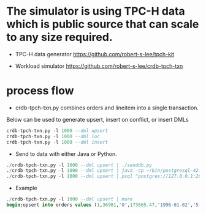 # The simulator is using TPC-H data which is public source that can scale to any size required.

- TPC-H data generator https://github.com/robert-s-lee/tpch-kit

- Workload simulator https://github.com/robert-s-lee/crdb-tpch-txn

# process flow

- crdb-tpch-txn.py combines orders and lineitem into a single transaction.  

Below can be used to generate upsert, insert on conflict, or insert DMLs

```sql
crdb-tpch-txn.py -l 1000 --dml upsert 
crdb-tpch-txn.py -l 1000 --dml ioc 
crdb-tpch-txn.py -l 1000 --dml insert
```
 
- Send to data with either Java or Python.  

```sql
./crdb-tpch-txn.py -l 1000 --dml upsert | ./senddb.py
./crdb-tpch-txn.py -l 1000 --dml upsert | java -cp ~/bin/postgresql-42.0.0.jar:./ senddb
./crdb-tpch-txn.py -l 1000 --dml upsert | psql "postgres://127.0.0.1:26257/tpch?sslmode=disable&user=root"

```

- Example

```sql
./crdb-tpch-txn.py -l 1000 --dml upsert | more
begin;upsert into orders values (1,36901,'O',173665.47,'1996-01-02','5-LOW','Clerk#000000951',0,'nstructions sleep furiously among ');upsert into lineitem values (1,155190,7706,1,17,21168.23,0.04,0.02,'N','O','1996-03-13','1996-02-12','1996-03-22','DELIVER IN PERSON','TRUCK','egular courts above the'),(1,67310,7311,2,36,45983.16,0.09,0.06,'N','O','1996-04-12','1996-02-28','1996-04-20','TAKE BACK RETURN','MAIL','ly final dependencies: slyly bold '),(1,63700,3701,3,8,13309.60,0.10,0.02,'N','O','1996-01-29','1996-03-05','1996-01-31','TAKE BACK RETURN','REG AIR','riously. regular, express dep'),(1,2132,4633,4,28,28955.64,0.09,0.06,'N','O','1996-04-21','1996-03-30','1996-05-16','NONE','AIR','lites. fluffily even de'),(1,24027,1534,5,24,22824.48,0.10,0.04,'N','O','1996-03-30','1996-03-14','1996-04-01','NONE','FOB',' pending foxes. slyly re'),(1,15635,638,6,32,49620.16,0.07,0.02,'N','O','1996-01-30','1996-02-07','1996-02-03','DELIVER IN PERSON','MAIL','arefully slyly ex');commit;
```

